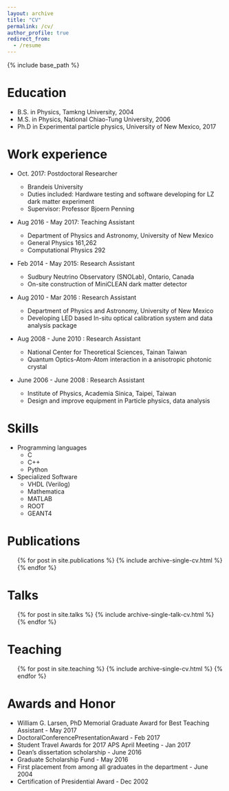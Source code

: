```yaml
---
layout: archive
title: "CV"
permalink: /cv/
author_profile: true
redirect_from:
  - /resume
---
```


{% include base_path %}

Education
======
* B.S. in Physics, Tamkng University, 2004
* M.S. in Physics, National Chiao-Tung University, 2006
* Ph.D in Experimental particle physics, University of New Mexico, 2017

Work experience
======
* Oct. 2017: Postdoctoral Researcher
  * Brandeis University
  * Duties included: Hardware testing and software developing for LZ dark matter experiment
  * Supervisor: Professor Bjoern Penning

* Aug 2016 - May 2017: Teaching Assistant
  * Department of Physics and Astronomy, University of New Mexico
  * General Physics 161,262
  * Computational Physics 292
* Feb 2014 - May 2015: Research Assistant
  * Sudbury Neutrino Observatory (SNOLab), Ontario, Canada
  * On-site construction of MiniCLEAN dark matter detector
* Aug 2010 - Mar 2016 : Research Assistant
  * Department of Physics and Astronomy, University of New Mexico
  * Developing LED based In-situ optical calibration system and data analysis package
* Aug 2008 - June 2010 : Research Assistant
  * National Center for Theoretical Sciences, Tainan Taiwan
  * Quantum Optics-Atom-Atom interaction in a anisotropic photonic crystal
* June 2006 - June 2008 : Research Assistant
  * Institute of Physics, Academia Sinica, Taipei, Taiwan
  * Design and improve equipment in Particle physics, data analysis

Skills
======
* Programming languages
  * C
  * C++
  * Python
* Specialized Software
  * VHDL (Verilog)
  * Mathematica
  * MATLAB
  * ROOT
  * GEANT4

Publications
======
  <ul>{% for post in site.publications %}
    {% include archive-single-cv.html %}
  {% endfor %}</ul>

Talks
======
  <ul>{% for post in site.talks %}
    {% include archive-single-talk-cv.html %}
  {% endfor %}</ul>

Teaching
======
  <ul>{% for post in site.teaching %}
    {% include archive-single-cv.html %}
  {% endfor %}</ul>

Awards and Honor
======
* William G. Larsen, PhD Memorial Graduate Award for Best Teaching Assistant - May 2017
* DoctoralConferencePresentationAward - Feb 2017
* Student Travel Awards for 2017 APS April Meeting - Jan 2017
* Dean’s dissertation scholarship - June 2016
* Graduate Scholarship Fund - May 2016
* First placement from among all graduates in the department - June 2004
* Certification of Presidential Award - Dec 2002
